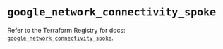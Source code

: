 # `google_network_connectivity_spoke`

Refer to the Terraform Registry for docs: [`google_network_connectivity_spoke`](https://registry.terraform.io/providers/hashicorp/google-beta/5.11.0/docs/resources/google_network_connectivity_spoke).
